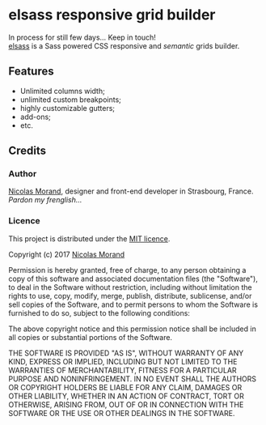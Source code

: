 # elsass responsive grid builder

In process for still few days… Keep in touch!  
[elsass](https://nicolasgraph.github.io/elsass/) is a Sass powered CSS responsive and _semantic_ grids builder.  

## Features

* Unlimited columns width;
* unlimited custom breakpoints;
* highly customizable gutters;
* add-ons;
* etc.

## Credits

### Author

[Nicolas Morand](https://twitter.com/NicolasGraph), designer and front-end developer in Strasbourg, France.  
_Pardon my frenglish…_

### Licence

This project is distributed under the [MIT licence](https://opensource.org/licenses/MIT).

Copyright (c) 2017 [Nicolas Morand](https://twitter.com/NicolasGraph)

Permission is hereby granted, free of charge, to any person obtaining a copy
of this software and associated documentation files (the "Software"), to deal
in the Software without restriction, including without limitation the rights
to use, copy, modify, merge, publish, distribute, sublicense, and/or sell
copies of the Software, and to permit persons to whom the Software is
furnished to do so, subject to the following conditions:

The above copyright notice and this permission notice shall be included in all
copies or substantial portions of the Software.

THE SOFTWARE IS PROVIDED "AS IS", WITHOUT WARRANTY OF ANY KIND, EXPRESS OR
IMPLIED, INCLUDING BUT NOT LIMITED TO THE WARRANTIES OF MERCHANTABILITY,
FITNESS FOR A PARTICULAR PURPOSE AND NONINFRINGEMENT. IN NO EVENT SHALL THE
AUTHORS OR COPYRIGHT HOLDERS BE LIABLE FOR ANY CLAIM, DAMAGES OR OTHER
LIABILITY, WHETHER IN AN ACTION OF CONTRACT, TORT OR OTHERWISE, ARISING FROM,
OUT OF OR IN CONNECTION WITH THE SOFTWARE OR THE USE OR OTHER DEALINGS IN THE
SOFTWARE.
